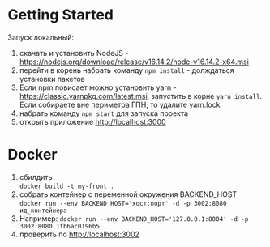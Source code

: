 # Getting Started 

Запуск локальный:
1. скачать и установить NodeJS - https://nodejs.org/download/release/v16.14.2/node-v16.14.2-x64.msi
2. перейти в корень набрать команду `npm install` - долждаться установки пакетов 
3. Если npm повисает можно установить yarn - https://classic.yarnpkg.com/latest.msi,
запустить в корне `yarn install`.
Если собираете вне периметра ГПН, то удалите yarn.lock
4. набрать команду `npm start` для запуска проекта 
5. открыть приложение [http://localhost:3000](http://localhost:3000)


# Docker
1. сбилдить \
`docker build -t my-front .`
2. собрать контейнер с переменной окружения BACKEND_HOST \
`docker run --env BACKEND_HOST='хост:порт' -d -p 3002:8080 ид_контейнера`
3. Например:
`docker run --env BACKEND_HOST='127.0.0.1:8004' -d -p 3002:8080 1fb6ac0196b5`
4. проверить по [http://localhost:3002](http://localhost:3002)


